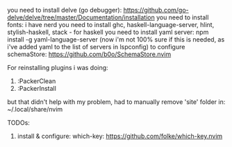 you need to install delve (go debugger): https://github.com/go-delve/delve/tree/master/Documentation/installation
you need to install fonts: i have nerd
you need to install ghc, haskell-language-server, hlint, stylish-haskell, stack - for haskell
you need to install yaml server: npm install -g yaml-language-server (now i'm not 100% sure if this is needed, as i've added yaml to the list of servers in lspconfig)
to configure schemaStore: https://github.com/b0o/SchemaStore.nvim

For reinstalling plugins i was doing:
1. :PackerClean
2. :PackerInstall

but that didn't help with my problem, had to manually remove 'site' folder in:
~/.local/share/nvim


TODOs:
1. install & configure: which-key: https://github.com/folke/which-key.nvim

